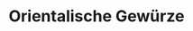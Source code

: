 ---
title: "Orientalische Gewürze"
url: /graz/orientalische-gewuerze-reitschulgasse/
shop: Gewürze
---
